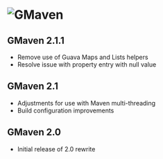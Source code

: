 <!--

    Copyright (c) 2006-present the original author or authors.

    Licensed under the Apache License, Version 2.0 (the "License");
    you may not use this file except in compliance with the License.
    You may obtain a copy of the License at

      http://www.apache.org/licenses/LICENSE-2.0

    Unless required by applicable law or agreed to in writing, software
    distributed under the License is distributed on an "AS IS" BASIS,
    WITHOUT WARRANTIES OR CONDITIONS OF ANY KIND, either express or implied.
    See the License for the specific language governing permissions and
    limitations under the License.

-->
# ![GMaven](https://groovy.github.io/gmaven/images/gmaven.png)

## GMaven 2.1.1

* Remove use of Guava Maps and Lists helpers
* Resolve issue with property entry with null value

## GMaven 2.1

* Adjustments for use with Maven multi-threading
* Build configuration improvements

## GMaven 2.0

* Initial release of 2.0 rewrite

